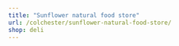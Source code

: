 ```yaml
---
title: "Sunflower natural food store"
url: /colchester/sunflower-natural-food-store/
shop: deli
---
```

